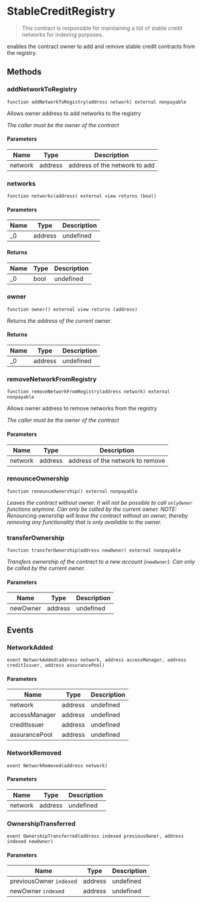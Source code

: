 # StableCreditRegistry



> This contract is responsible for maintaining a list of stable credit networks for indexing purposes.

enables the contract owner to add and remove stable credit contracts from the registry.



## Methods

### addNetworkToRegistry

```solidity
function addNetworkToRegistry(address network) external nonpayable
```

Allows owner address to add networks to the registry

*The caller must be the owner of the contract*

#### Parameters

| Name | Type | Description |
|---|---|---|
| network | address | address of the network to add |

### networks

```solidity
function networks(address) external view returns (bool)
```





#### Parameters

| Name | Type | Description |
|---|---|---|
| _0 | address | undefined |

#### Returns

| Name | Type | Description |
|---|---|---|
| _0 | bool | undefined |

### owner

```solidity
function owner() external view returns (address)
```



*Returns the address of the current owner.*


#### Returns

| Name | Type | Description |
|---|---|---|
| _0 | address | undefined |

### removeNetworkFromRegistry

```solidity
function removeNetworkFromRegistry(address network) external nonpayable
```

Allows owner address to remove networks from the registry

*The caller must be the owner of the contract*

#### Parameters

| Name | Type | Description |
|---|---|---|
| network | address | address of the network to remove |

### renounceOwnership

```solidity
function renounceOwnership() external nonpayable
```



*Leaves the contract without owner. It will not be possible to call `onlyOwner` functions anymore. Can only be called by the current owner. NOTE: Renouncing ownership will leave the contract without an owner, thereby removing any functionality that is only available to the owner.*


### transferOwnership

```solidity
function transferOwnership(address newOwner) external nonpayable
```



*Transfers ownership of the contract to a new account (`newOwner`). Can only be called by the current owner.*

#### Parameters

| Name | Type | Description |
|---|---|---|
| newOwner | address | undefined |



## Events

### NetworkAdded

```solidity
event NetworkAdded(address network, address accessManager, address creditIssuer, address assurancePool)
```





#### Parameters

| Name | Type | Description |
|---|---|---|
| network  | address | undefined |
| accessManager  | address | undefined |
| creditIssuer  | address | undefined |
| assurancePool  | address | undefined |

### NetworkRemoved

```solidity
event NetworkRemoved(address network)
```





#### Parameters

| Name | Type | Description |
|---|---|---|
| network  | address | undefined |

### OwnershipTransferred

```solidity
event OwnershipTransferred(address indexed previousOwner, address indexed newOwner)
```





#### Parameters

| Name | Type | Description |
|---|---|---|
| previousOwner `indexed` | address | undefined |
| newOwner `indexed` | address | undefined |



